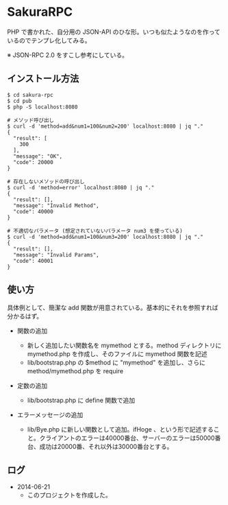 # SakuraRPC

PHP で書かれた、自分用の JSON-API のひな形。いつも似たようなのを作っているのでテンプレ化してみる。

※ JSON-RPC 2.0 をすこし参考にしている。

## インストール方法

~~~
$ cd sakura-rpc
$ cd pub
$ php -S localhost:8080

# メソッド呼び出し
$ curl -d 'method=add&num1=100&num2=200' localhost:8080 | jq "."
{
  "result": [
    300
  ],
  "message": "OK",
  "code": 20000
}

# 存在しないメソッドの呼び出し
$ curl -d 'method=error' localhost:8080 | jq "."
{
  "result": [],
  "message": "Invalid Method",
  "code": 40000
}

# 不適切なパラメータ (想定されていないパラメータ num3 を使っている)
$ curl -d 'method=add&num1=100&num3=200' localhost:8080 | jq "."
{
  "result": [],
  "message": "Invalid Params",
  "code": 40001
}
~~~

## 使い方

具体例として、簡潔な add 関数が用意されている。基本的にそれを参照すれば分かるはず。

- 関数の追加

  - 新しく追加したい関数名を mymethod とする。method ディレクトリに mymethod.php を作成し、そのファイルに mymethod 関数を記述
  - lib/bootstrap.php の $method に "mymethod" を追加し、さらに method/mymethod.php を require

- 定数の追加
  - lib/bootstrap.php に define 関数で追加

- エラーメッセージの追加
  - lib/Bye.php に新しい関数として追加。ifHoge 、という形で記述すること。クライアントのエラーは40000番台、サーバーのエラーは50000番台、成功は20000番、それ以外は30000番台とする。

## ログ

- 2014-06-21
  - このプロジェクトを作成した。
